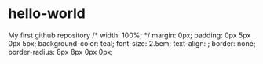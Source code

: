 # hello-world
My first github repository
/* width: 100%; */
                margin: 0px;
                padding: 0px 5px 0px 5px;
                background-color: teal;
                font-size: 2.5em;
                text-align: ;
                border: none;
                border-radius: 8px 8px 0px 0px;
